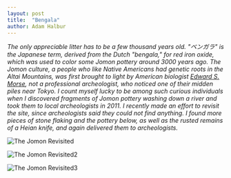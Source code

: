```yaml
---
layout: post
title:  "Bengala"
author: Adam Halbur
---
```


*The only appreciable litter has to be a few thousand years old. "ベンガラ" is the Japanese term, derived from the Dutch "bengala," for red iron oxide, which was used to color some Jomon pottery around 3000 years ago. The Jomon culture, a people who like Native Americans had genetic roots in the Altai Mountains, was first brought to light by American biologist [Edward S. Morse][morse-link], not a professional archeologist, who noticed one of their midden piles near Tokyo. I count myself lucky to be among such curious individuals when I discovered fragments of Jomon pottery washing down a river and took them to local archeologists in 2011. I recently made an effort to revisit the site, since archeologists said they could not find anything. I found more pieces of stone flaking and the pottery below, as well as the rusted remains of a Heian knife, and again delivered them to archeologists.*

![The Jomon Revisited](https://live.staticflickr.com/65535/50612604917_6bd3e615f6_b.jpg)

![The Jomon Revisited2](https://live.staticflickr.com/65535/50612494081_1d7df28e69_b.jpg)

![The Jomon Revisited3](https://live.staticflickr.com/65535/50612577052_f0f59944fd_b.jpg)

[morse-link]: https://en.wikipedia.org/wiki/Edward_S._Morse
